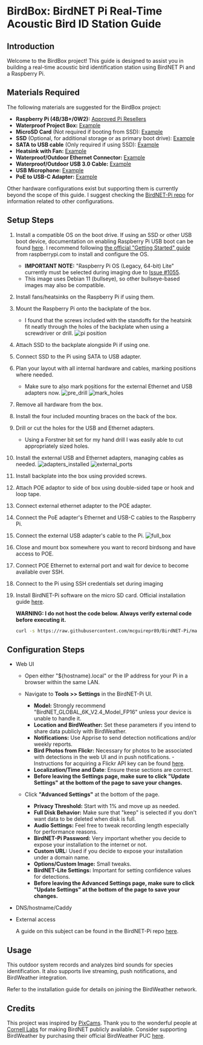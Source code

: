 
# BirdBox: BirdNET Pi Real-Time Acoustic Bird ID Station Guide

## Introduction
Welcome to the BirdBox project! This guide is designed to assist you in building a real-time acoustic bird identification station using BirdNET Pi and a Raspberry Pi.

## Materials Required
The following materials are suggested for the BirdBox project:

- **Raspberry Pi (4B/3B+/0W2):** [Approved Pi Resellers](https://www.raspberrypi.com/resellers/?q=)
- **Waterproof Project Box:** [Example](https://www.amazon.com/dp/B085QCT543)
- **MicroSD Card** (Not required if booting from SSD): [Example](https://www.amazon.com/dp/B09W9XYQCQ)
- **SSD** (Optional, for additional storage or as primary boot drive): [Example](https://www.amazon.com/dp/B01N5IB20Q)
- **SATA to USB cable** (Only required if using SSD): [Example](https://amazon.com/dp/B011M8YACM)
- **Heatsink with Fan:** [Example](https://www.amazon.com/dp/B07Z3Q417K)
- **Waterproof/Outdoor Ethernet Connector:** [Example](https://www.amazon.com/dp/B07PH4GL2F)
- **Waterproof/Outdoor USB 3.0 Cable:** [Example](https://www.amazon.com/dp/B079957VC3)
- **USB Microphone:** [Example](https://www.amazon.com/dp/B06XCKGLTP)
- **PoE to USB-C Adapter:** [Example](https://www.amazon.com/dp/B087F4QCTR)

Other hardware configurations exist but supporting them is currently beyond the scope of this guide.
I suggest checking the [BirdNET-Pi repo](https://github.com/mcguirepr89/BirdNET-Pi) for information related to other configurations.

## Setup Steps
1. Install a compatible OS on the boot drive. If using an SSD or other USB boot device, documentation on enabling Raspberry Pi USB boot can be found [here](https://www.raspberrypi.com/documentation/computers/raspberry-pi.html#usb-mass-storage-boot).
	I recommend following [the official "Getting Started" guide](https://www.raspberrypi.com/documentation/computers/getting-started.html) from raspberrypi.com to install and configure the OS.
	  *	**IMPORTANT NOTE:** "Raspberry Pi OS (Legacy, 64-bit) Lite" currently must be selected during imaging due to [Issue #1055](https://github.com/mcguirepr89/BirdNET-Pi/issues/1055). 
	  *	This image uses Debian 11 (bullseye), so other bullseye-based images may also be compatible. 
2. Install fans/heatsinks on the Raspberry Pi if using them.
3. Mount the Raspberry Pi onto the backplate of the box.  
	  *	I found that the screws included with the standoffs for the heatsink fit neatly through the holes of the backplate when using a screwdriver or drill.
		![pi position](birdbox/pi_position.jpg)
4. Attach SSD to the backplate alongside Pi if using one.
5. Connect SSD to the Pi using SATA to USB adapter.
6. Plan your layout with all internal hardware and cables, marking positions where needed.
	  *	Make sure to also mark positions for the external Ethernet and USB adapters now.
		![pre_drill](birdbox/pre_drill.jpg)
		![mark_holes](birdbox/mark_holes.jpg)
7. Remove all hardware from the box.
8. Install the four included mounting braces on the back of the box.
9. Drill or cut the holes for the USB and Ethernet adapters.
	  *	Using a Forstner bit set for my hand drill I was easily able to cut appropriately sized holes.
10. Install the external USB and Ethernet adapters, managing cables as needed.
		![adapters_installed](birdbox/adapters_installed.jpg)
		![external_ports](birdbox/external_ports.jpg)
11. Install backplate into the box using provided screws.
12. Attach POE adaptor to side of box using double-sided tape or hook and loop tape.
13. Connect external ethernet adapter to the POE adapter.
14. Connect the PoE adapter's Ethernet and USB-C cables to the Raspberry Pi.
15. Connect the external USB adapter's cable to the Pi.
		![full_box](birdbox/full_box.jpg)
16. Close and mount box somewhere you want to record birdsong and have access to POE.
17. Connect POE Ethernet to external port and wait for device to become available over SSH.
18. Connect to the Pi using SSH credentials set during imaging
19. Install BirdNET-Pi software on the micro SD card. Official installation guide [here](https://github.com/mcguirepr89/BirdNET-Pi/wiki/Installation-Guide).

	**WARNING: I do not host the code below. Always verify external code before executing it.**

	```bash
	curl -s https://raw.githubusercontent.com/mcguirepr89/BirdNET-Pi/main/newinstaller.sh | bash
 	```

## Configuration Steps
- Web UI
  	*	Open either "${hostname}.local" or the IP address for your Pi in a browser within the same LAN.
	*	Navigate to **Tools >> Settings** in the BirdNET-Pi UI.
		  *	**Model:** Strongly recommend "BirdNET_GLOBAL_6K_V2.4_Model_FP16" unless your device is unable to handle it.
    	*	**Location and BirdWeather:** Set these parameters if you intend to share data publicly with BirdWeather.
      	*	**Notifications:** Use Apprise to send detection notifications and/or weekly reports.
		*	**Bird Photos from Flickr:** Necessary for photos to be associated with detections in the web UI and in push notifications.
    				- Instructions for acquiring a Flickr API key can be found [here](https://www.flickr.com/services/api/misc.api_keys.html).
   		*	**Localization/Time and Date**: Ensure these sections are correct.
     	*	**Before leaving the Settings page, make sure to click "Update Settings" at the bottom of the page to save your changes.**
     
	 *	Click **"Advanced Settings"** at the bottom of the page.
      	*	**Privacy Threshold:** Start with 1% and move up as needed.
		*	**Full Disk Behavior:** Make sure that "keep" is selected if you don't want data to be deleted when disk is full.
		*	**Audio Settings:** Feel free to tweak recording length especially for performance reasons.
		*	**BirdNET-Pi Password:** Very important whether you decide to expose your installation to the internet or not.
		*	**Custom URL:** Used if you decide to expose your installation under a domain name.
		*	**Options/Custom Image:** Small tweaks.
		*	**BirdNET-Lite Settings:** Important for setting confidence values for detections. 
		*	**Before leaving the Advanced Settings page, make sure to click "Update Settings" at the bottom of the page to save your changes.**
- DNS/hostname/Caddy
- External access
  
  	A guide on this subject can be found in the BirdNET-Pi repo [here](https://github.com/mcguirepr89/BirdNET-Pi/discussions/161).

## Usage
This outdoor system records and analyzes bird sounds for species identification. 
It also supports live streaming, push notifications, and BirdWeather integration. 

Refer to the installation guide for details on joining the BirdWeather network.

## Credits
This project was inspired by [PixCams](https://pixcams.com/building-a-birdnet-pi-real-time-acoustic-bird-id-station/). 
Thank you to the wonderful people at [Cornell Labs](https://birdnet.cornell.edu/) for making BirdNET publicly available.
Consider supporting BirdWeather by purchasing their official BirdWeather PUC [here](https://www.birdweather.com/).


